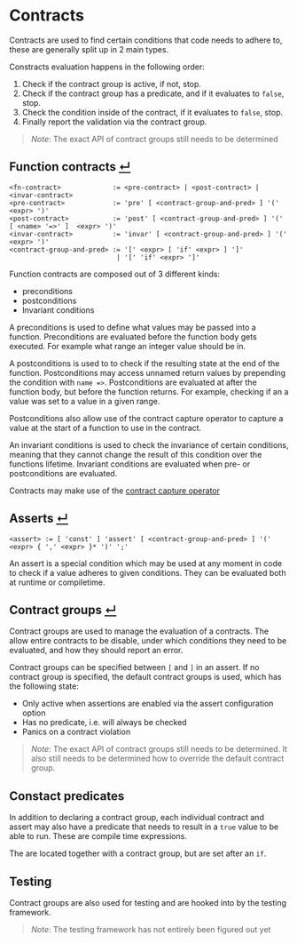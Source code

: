 # Contracts

Contracts are used to find certain conditions that code needs to adhere to, these are generally split up in 2 main types.

Constracts evaluation happens in the following order:
1. Check if the contract group is active, if not, stop.
2. Check if the contract group has a predicate, and if it evaluates to `false`, stop.
3. Check the condition inside of the contract, if it evaluates to `false`, stop.
4. Finally report the validation via the contract group.

> _Note_: The exact API of contract groups still needs to be determined

## Function contracts [↵](#contracts-)

```
<fn-contract>             := <pre-contract> | <post-contract> | <invar-contract>
<pre-contract>            := 'pre' [ <contract-group-and-pred> ] '(' <expr> ')'
<post-contract>           := 'post' [ <contract-group-and-pred> ] '(' [ <name> '=>' ]  <expr> ')'
<invar-contract>          := 'invar' [ <contract-group-and-pred> ] '(' <expr> ')'
<contract-group-and-pred> := '[' <expr> [ 'if' <expr> ] ']'
                           | '[' 'if' <expr> ']'
```

Function contracts are composed out of 3 different kinds:
- preconditions
- postconditions
- Invariant conditions

A preconditions is used to define what values may be passed into a function.
Preconditions are evaluated before the function body gets executed.
For example what range an integer value should be in.

A postconditions is used to to check if the resulting state at the end of the function.
Postconditions may access unnamed return values by prepending the condition with `name =>`.
Postconditions are evaluated at after the function body, but before the function returns.
For example, checking if an a value was set to a value in a given range.

Postconditions also allow use of the contract capture operator to capture a value at the start of a function to use in the contract.

An invariant conditions is used to check the invariance of certain conditions, meaning that they cannot change the result of this condition over the functions lifetime.
Invariant conditions are evaluated when pre- or postconditions are evaluated.

Contracts may make use of the [contract capture operator](./operators/special-operators.md#contract-capture-operator-)

## Asserts [↵](#contracts-)

```
<assert> := [ 'const' ] 'assert' [ <contract-group-and-pred> ] '(' <expr> { ',' <expr> }* ')' ';'
```

An assert is a special condition which may be used at any moment in code to check if a value adheres to given conditions.
They can be evaluated both at runtime or compiletime.

## Contract groups [↵](#contracts-)

Contract groups are used to manage the evaluation of a contracts.
The allow entire contracts to be disable, under which conditions they need to be evaluated, and how they should report an error.

Contract groups can be specified between `[` and `]` in an assert.
If no contract group is specified, the default contract groups is used, which has the following state:
- Only active when assertions are enabled via the assert configuration option
- Has no predicate, i.e. will always be checked
- Panics on a contract violation

> _Note_: The exact API of contract groups still needs to be determined.
> It also still needs to be determined how to override the default contract group.

## Constact predicates

In addition to declaring a contract group, each individual contract and assert may also have a predicate that needs to result in a `true` value to be able to run.
These are compile time expressions.

The are located together with a contract group, but are set after an `if`.

## Testing

Contract groups are also used for testing and are hooked into by the testing framework.

> _Note_: The testing framework has not entirely been figured out yet
